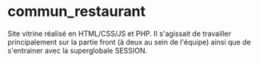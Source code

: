 # commun_restaurant
Site vitrine réalisé en HTML/CSS/JS et PHP.
Il s'agissait de travailler principalement sur la partie front (à deux au sein de l'équipe) ainsi que de s'entrainer avec la superglobale SESSION.
